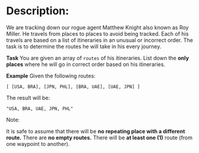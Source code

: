 # Description:
We are tracking down our rogue agent Matthew Knight also known as Roy Miller. He travels from places to places to avoid being tracked. Each of his travels are based on a list of itineraries in an unusual or incorrect order. The task is to determine the routes he will take in his every journey.

**Task**
You are given an array of `routes` of his itineraries. List down the **only places** where he will go in correct order based on his itineraries.

**Example**
Given the following routes:
```
[ [USA, BRA], [JPN, PHL], [BRA, UAE], [UAE, JPN] ]
```
The result will be:
```
"USA, BRA, UAE, JPN, PHL"
```
Note:

It is safe to assume that there will be **no repeating place with a different route.**
There are **no empty routes.**
There will be **at least one (1)** route (from one waypoint to another).